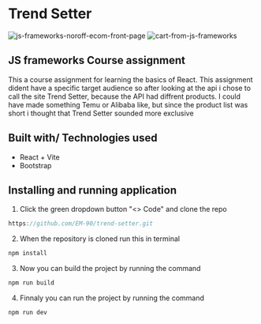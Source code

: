 # Trend Setter

![js-frameworks-noroff-ecom-front-page](https://github.com/EM-90/trend-setter/assets/94170154/6392b0cf-aa5c-4532-b79b-e50d1542cc46)
![cart-from-js-frameworks](https://github.com/EM-90/trend-setter/assets/94170154/bc1e54ab-5492-4460-97b4-956975091d3e)


## JS frameworks Course assignment


This a course assignment for learning the basics of React.
This assignment dident have a specific target audience so after looking at the api i chose to call the site Trend Setter,
because the API had diffrent products. I could have made something Temu or Alibaba like, but since the product list was short i thought that Trend Setter sounded more exclusive

## Built with/ Technologies used

- React + Vite
- Bootstrap

## Installing and running application

1. Click the green dropdown button "<> Code" and clone the repo

```js
https://github.com/EM-90/trend-setter.git
```
2. When the repository is cloned run this in terminal

```js
npm install
```

3. Now you can build the project by running the command

```js
npm run build
```

4. Finnaly you can run the project by running the command

```js
npm run dev
```

